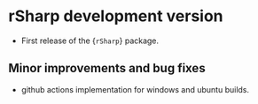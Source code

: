 # rSharp development version

- First release of the {`rSharp`} package.

## Minor improvements and bug fixes

- github actions implementation for windows and ubuntu builds.

<!--
## Breaking Changes

## Major changes


-->
